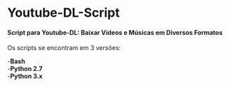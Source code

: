 # Youtube-DL-Script
#### Script para Youtube-DL: Baixar Vídeos e Músicas em Diversos Formatos

Os scripts se encontram em 3 versões:

-**Bash** <br />
-**Python 2.7** <br />
-**Python 3.x** <br />
